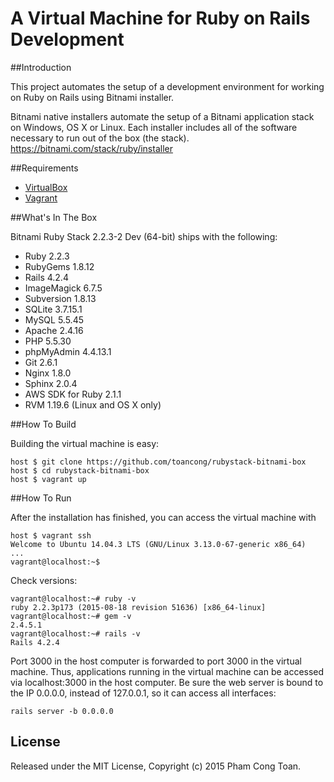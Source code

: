 # A Virtual Machine for Ruby on Rails Development

##Introduction

This project automates the setup of a development environment for working on Ruby on Rails using Bitnami installer. 

>
Bitnami native installers automate the setup of a Bitnami application stack on Windows, OS X or Linux. Each installer includes all of the software necessary to run out of the box (the stack).
https://bitnami.com/stack/ruby/installer

##Requirements

  - [VirtualBox](https://www.virtualbox.org/)
  - [Vagrant](http://vagrantup.com/)

##What's In The Box

Bitnami Ruby Stack 2.2.3-2 Dev (64-bit) ships with the following:
  - Ruby 2.2.3
  - RubyGems 1.8.12
  - Rails 4.2.4
  - ImageMagick 6.7.5
  - Subversion 1.8.13
  - SQLite 3.7.15.1
  - MySQL 5.5.45
  - Apache 2.4.16
  - PHP 5.5.30
  - phpMyAdmin 4.4.13.1
  - Git 2.6.1
  - Nginx 1.8.0
  - Sphinx 2.0.4
  - AWS SDK for Ruby 2.1.1
  - RVM 1.19.6 (Linux and OS X only)

##How To Build

Building the virtual machine is easy:
```
host $ git clone https://github.com/toancong/rubystack-bitnami-box
host $ cd rubystack-bitnami-box
host $ vagrant up
```

##How To Run

After the installation has finished, you can access the virtual machine with
```
host $ vagrant ssh
Welcome to Ubuntu 14.04.3 LTS (GNU/Linux 3.13.0-67-generic x86_64)
...
vagrant@localhost:~$
```

Check versions:
```
vagrant@localhost:~# ruby -v
ruby 2.2.3p173 (2015-08-18 revision 51636) [x86_64-linux]
vagrant@localhost:~# gem -v
2.4.5.1
vagrant@localhost:~# rails -v
Rails 4.2.4
```

Port 3000 in the host computer is forwarded to port 3000 in the virtual machine. Thus, applications running in the virtual machine can be accessed via localhost:3000 in the host computer. Be sure the web server is bound to the IP 0.0.0.0, instead of 127.0.0.1, so it can access all interfaces:
```
rails server -b 0.0.0.0
```

## License

Released under the MIT License, Copyright (c) 2015 Pham Cong Toan.

